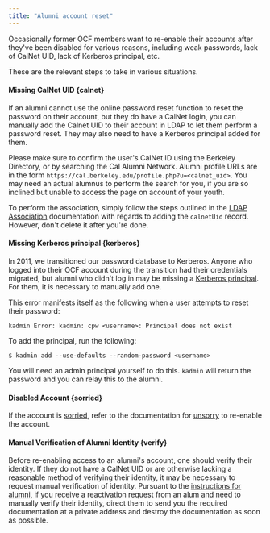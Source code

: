 ```yaml
---
title: "Alumni account reset"
---
```


Occasionally former OCF members want to re-enable their accounts after
they've been disabled for various reasons, including weak passwords,
lack of CalNet UID, lack of Kerberos principal, etc.

These are the relevant steps to take in various situations.

#### Missing CalNet UID {calnet}

If an alumni cannot use the online password reset function to reset the
password on their account, but they do have a CalNet login, you can manually
add the Calnet UID to their account in LDAP to let them perform a password
reset. They may also need to have a Kerberos principal added for them.

Please make sure to confirm the user's CalNet ID using the Berkeley Directory,
or by searching the Cal Alumni Network. Alumni profile URLs are in the form
`https://cal.berkeley.edu/profile.php?u=<calnet_uid>`. You may need an
actual alumnus to perform the search for you, if you are so inclined but
unable to access the page on account of your youth.

To perform the association, simply follow the steps outlined in the
[LDAP Association](/docs/staff/procedures/accounts/association) documentation
with regards to adding the `calnetUid` record. However, don't delete it after
you're done.

#### Missing Kerberos principal {kerberos}

In 2011, we transitioned our password database to Kerberos. Anyone who
logged into their OCF account during the transition had their credentials
migrated, but alumni who didn't log in may be missing a
[Kerberos principal](/docs/staff/backend/kerberos). For them, it is necessary
to manually add one.

This error manifests itself as the following when a user attempts to reset
their password:

    kadmin Error: kadmin: cpw <username>: Principal does not exist

To add the principal, run the following:

    $ kadmin add --use-defaults --random-password <username>

You will need an admin principal yourself to do this. `kadmin` will return the
password and you can relay this to the alumni.

#### Disabled Account {sorried}

If the account is [sorried](/docs/staff/scripts/sorry), refer to the documentation
for [unsorry](/docs/staff/scripts/unsorry) to re-enable the account.

#### Manual Verification of Alumni Identity {verify}

Before re-enabling access to an alumni's account, one should verify their identity.
If they do not have a CalNet UID or are otherwise lacking a reasonable method of
verifying their identity, it may be necessary to request manual verification of
identity. Pursuant to the [instructions for alumni](/docs/services/account), if
you receive a reactivation request from an alum and need to manually verify their
identity, direct them to send you the required documentation at a private address
and destroy the documentation as soon as possible.

